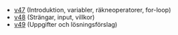 * [v47](/Pythonkurs/v47/) (Introduktion, variabler, räkneoperatorer, for-loop)
* [v48](/Pythonkurs/v48/) (Strängar, input, villkor)
* [v49](/Pythonkurs/v49/) (Uppgifter och lösningsförslag)
